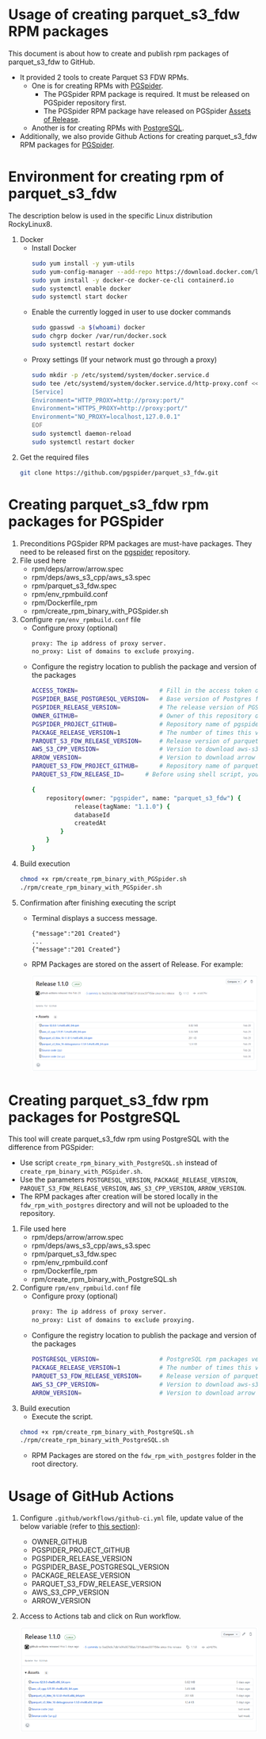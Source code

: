Usage of creating parquet_s3_fdw RPM packages
=====================================

This document is about how to create and publish rpm packages of parquet_s3_fdw to GitHub. 
- It provided 2 tools to create Parquet S3 FDW RPMs.
	- One is for creating RPMs with [PGSpider](#creating-parquet_s3_fdw-rpm-packages-for-pgspider).
		- The PGSpider RPM package is required. It must be released on PGSpider repository first.
		- The PGSpider RPM package have released on PGSpider [Assets of Release](https://github.com/pgspider/pgspider/releases).
	- Another is for creating RPMs with [PostgreSQL](#creating-parquet_s3_fdw-rpm-packages-for-postgresql).
- Additionally, we also provide Github Actions for creating parquet_s3_fdw RPM packages for [PGSpider](#usage-of-github-actions).

Environment for creating rpm of parquet_s3_fdw
=====================================
The description below is used in the specific Linux distribution RockyLinux8.
1. Docker
	- Install Docker
		```sh
		sudo yum install -y yum-utils
		sudo yum-config-manager --add-repo https://download.docker.com/linux/centos/docker-ce.repo
		sudo yum install -y docker-ce docker-ce-cli containerd.io
		sudo systemctl enable docker
		sudo systemctl start docker
		```
	- Enable the currently logged in user to use docker commands
		```sh
		sudo gpasswd -a $(whoami) docker
		sudo chgrp docker /var/run/docker.sock
		sudo systemctl restart docker
		```
	- Proxy settings (If your network must go through a proxy)
		```sh
		sudo mkdir -p /etc/systemd/system/docker.service.d
		sudo tee /etc/systemd/system/docker.service.d/http-proxy.conf << EOF
		[Service]
		Environment="HTTP_PROXY=http://proxy:port/"
		Environment="HTTPS_PROXY=http://proxy:port/"
		Environment="NO_PROXY=localhost,127.0.0.1"
		EOF
		sudo systemctl daemon-reload
		sudo systemctl restart docker
		```
2. Get the required files  
	```sh
	git clone https://github.com/pgspider/parquet_s3_fdw.git
	```

Creating parquet_s3_fdw rpm packages for PGSpider
=====================================
1. Preconditions
	PGSpider RPM packages are must-have packages. They need to be released first on the [pgspider](https://github.com/pgspider/pgspider) repository.
2. File used here
	- rpm/deps/arrow/arrow.spec
	- rpm/deps/aws_s3_cpp/aws_s3.spec
	- rpm/parquet_s3_fdw.spec
	- rpm/env_rpmbuild.conf
	- rpm/Dockerfile_rpm
	- rpm/create_rpm_binary_with_PGSpider.sh
3. Configure `rpm/env_rpmbuild.conf` file
	- Configure proxy (optional)
		```sh
		proxy: The ip address of proxy server.
		no_proxy: List of domains to exclude proxying.
		```
	- Configure the registry location to publish the package and version of the packages
		```sh
		ACCESS_TOKEN=						# Fill in the access token of your account. It will be used for authentication when publish docker image or packages to GitHub. Refer (https://docs.github.com/en/authentication/keeping-your-account-and-data-secure/managing-your-personal-access-tokens#creating-a-personal-access-token-classic) for how to create a access token.
		PGSPIDER_BASE_POSTGRESQL_VERSION=	# Base version of Postgres for PGSpider. For example: 16.
		PGSPIDER_RELEASE_VERSION=			# The release version of PGSpider. It used to version of PGSpider rpm package. For example: 4.0.0-1.
		OWNER_GITHUB=						# Owner of this repository on Gihub (For example: https://github.com/pgspider/parquet_s3_fdw. The owner is pgspider).
		PGSPIDER_PROJECT_GITHUB=			# Repository name of pgspider. Normally it is "pgspider". If you forked or import it into a new repository, it will be different).
		PACKAGE_RELEASE_VERSION=1			# The number of times this version of the parquet_s3_fdw has been packaged.
		PARQUET_S3_FDW_RELEASE_VERSION=		# Release version of parquet_s3_fdw. For example: 1.1.0
		AWS_S3_CPP_VERSION=					# Version to download aws-s3-cpp source code and build aws-s3-cpp rpm package. For example: 1.11.91.
		ARROW_VERSION=						# Version to download arrow source code and build arrow rpm package. For example: 12.0.0.
		PARQUET_S3_FDW_PROJECT_GITHUB=		# Repository name of parquet_s3_fdw. Normally it is "parquet_s3_fdw". If you forked or import it into a new repository, it can be different).
		PARQUET_S3_FDW_RELEASE_ID=		# Before using shell script, you need to create a release (with a tag name) in GitHub manually. And then you need to access into [here](https://docs.github.com/en/graphql/overview/explorer) and execute the below script to get release id (need to update **owner**, **name** and **tagName**):
		```
		```sh
		{
			repository(owner: "pgspider", name: "parquet_s3_fdw") {
					release(tagName: "1.1.0") {
					databaseId
					createdAt
				}
			}
		}
		```
4. Build execution
	```sh
	chmod +x rpm/create_rpm_binary_with_PGSpider.sh
	./rpm/create_rpm_binary_with_PGSpider.sh
	```
5. Confirmation after finishing executing the script
	- Terminal displays a success message. 
		```
		{"message":"201 Created"}
		...
		{"message":"201 Created"}
		```
	- RPM Packages are stored on the assert of Release. For example:

		![Alt text](images/GitHub/release_screen.PNG)

Creating parquet_s3_fdw rpm packages for PostgreSQL
=====================================
This tool will create parquet_s3_fdw rpm using PostgreSQL with the difference from PGSpider:
- Use script `create_rpm_binary_with_PostgreSQL.sh` instead of `create_rpm_binary_with_PGSpider.sh`.
- Use the parameters `POSTGRESQL_VERSION`, `PACKAGE_RELEASE_VERSION`, `PARQUET_S3_FDW_RELEASE_VERSION`, `AWS_S3_CPP_VERSION`, `ARROW_VERSION`.
- The RPM packages after creation will be stored locally in the `fdw_rpm_with_postgres` directory and will not be uploaded to the repository.

1. File used here
	- rpm/deps/arrow/arrow.spec
	- rpm/deps/aws_s3_cpp/aws_s3.spec
	- rpm/parquet_s3_fdw.spec
	- rpm/env_rpmbuild.conf
	- rpm/Dockerfile_rpm
	- rpm/create_rpm_binary_with_PostgreSQL.sh
2. Configure `rpm/env_rpmbuild.conf` file
	- Configure proxy (optional)
		```sh
		proxy: The ip address of proxy server. 
		no_proxy: List of domains to exclude proxying.
		```
	- Configure the registry location to publish the package and version of the packages
		```sh
		POSTGRESQL_VERSION=					# PostgreSQL rpm packages version. For example: 16.0-1. You can check in: https://yum.postgresql.org/packages/.
		PACKAGE_RELEASE_VERSION=1			# The number of times this version of the parquet_s3_fdw has been packaged.
		PARQUET_S3_FDW_RELEASE_VERSION=		# Release version of parquet_s3_fdw. For example: 1.1.0
		AWS_S3_CPP_VERSION=					# Version to download aws-s3-cpp source code and build aws-s3-cpp rpm package. For example: 1.11.91.
		ARROW_VERSION=						# Version to download arrow source code and build arrow rpm package. For example: 12.0.0.
		```
3. Build execution
	- Execute the script.
	```sh
	chmod +x rpm/create_rpm_binary_with_PostgreSQL.sh
	./rpm/create_rpm_binary_with_PostgreSQL.sh
	```
	- RPM Packages are stored on the `fdw_rpm_with_postgres` folder in the root directory.

Usage of GitHub Actions
=====================================
1. Configure `.github/workflows/github-ci.yml` file, update value of the below variable (refer to [this section](#creating-parquet_s3_fdw-rpm-packages-for-pgspider)):
	- OWNER_GITHUB
	- PGSPIDER_PROJECT_GITHUB
	- PGSPIDER_RELEASE_VERSION
	- PGSPIDER_BASE_POSTGRESQL_VERSION
	- PACKAGE_RELEASE_VERSION
	- PARQUET_S3_FDW_RELEASE_VERSION
	- AWS_S3_CPP_VERSION
	- ARROW_VERSION

2. Access to Actions tab and click on Run workflow.

	![Alt text](images/GitHub/action_screen.PNG)
